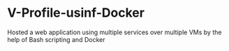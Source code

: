 # V-Profile-usinf-Docker
Hosted a web application using multiple services over multiple VMs by the help of Bash scripting and Docker
